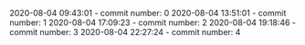 2020-08-04 09:43:01 - commit number: 0
2020-08-04 13:51:01 - commit number: 1
2020-08-04 17:09:23 - commit number: 2
2020-08-04 19:18:46 - commit number: 3
2020-08-04 22:27:24 - commit number: 4
